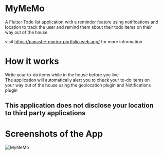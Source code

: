 # MyMeMo


A Flutter Todo list application with a reminder feature using notifications and location to track the user and remind them about their todo items on their way out of the house

visit https://panashe-muriro-portfolio.web.app/ for more information

# How it works
Write your to-do items while in the house before you live <br>
The application will automatically alert you to check your to-do items on your way out of the house using the geolocation plugin and Notifications plugin
 <h2>This application does not disclose your location to third party applications</h2>


# Screenshots of the App

![MyMeMo](https://user-images.githubusercontent.com/60305441/90583504-ee24fe80-e195-11ea-99b6-0c4b000722b1.PNG)


